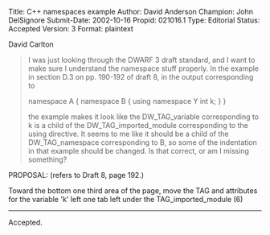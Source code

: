 Title:       C++ namespaces example
Author:      David Anderson
Champion:    John DelSignore
Submit-Date: 2002-10-16
Propid:      021016.1
Type:        Editorial
Status:      Accepted
Version:     3
Format:      plaintext

David Carlton
>
>I was just looking through the DWARF 3 draft standard, and I want to
>make sure I understand the namespace stuff properly.  In the example
>in section D.3 on pp. 190-192 of draft 8, in the output corresponding
>to
>
>namespace A {
>  namespace B {
>    using namespace Y
>    int k;
>  }
>}
>
>the example makes it look like the DW_TAG_variable corresponding to k
>is a child of the DW_TAG_imported_module corresponding to the using
>directive.  It seems to me like it should be a child of the
>DW_TAG_namespace corresponding to B, so some of the indentation in
>that example should be changed.  Is that correct, or am I missing
>something?

PROPOSAL:
(refers to Draft 8, page 192.)


Toward the bottom one third area of the page, 
move the  TAG and attributes
for the variable 'k' left one tab left under the TAG_imported_module (6)

---------------------------------------------------------------------

Accepted.
